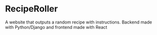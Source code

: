 # RecipeRoller
A website that outputs a random recipe with instructions. Backend made with Python/Django and frontend made with React

